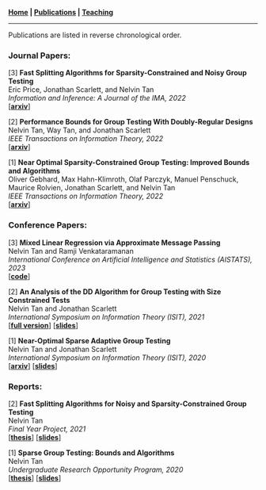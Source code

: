 **[Home](./) \| [Publications](./publications.html) \| [Teaching](./teaching.html)**

---

Publications are listed in reverse chronological order. 

### Journal Papers:

[3] **Fast Splitting Algorithms for Sparsity-Constrained and Noisy Group Testing** \
Eric Price, Jonathan Scarlett, and Nelvin Tan \
_Information and Inference: A Journal of the IMA, 2022_ \
\[[**arxiv**](https://arxiv.org/abs/2106.00308)\]

[2] **Performance Bounds for Group Testing With Doubly-Regular Designs** \
Nelvin Tan, Way Tan, and Jonathan Scarlett \
_IEEE Transactions on Information Theory, 2022_ \
\[[**arxiv**](https://arxiv.org/abs/2201.03745)\]

[1] **Near Optimal Sparsity-Constrained Group Testing: Improved Bounds and Algorithms** \
Oliver Gebhard, Max Hahn-Klimroth, Olaf Parczyk, Manuel Penschuck, Maurice Rolvien, Jonathan Scarlett, and Nelvin Tan \
_IEEE Transactions on Information Theory, 2022_ \
\[[**arxiv**](https://arxiv.org/abs/2004.11860)\]

### Conference Papers:

[3] **Mixed Linear Regression via Approximate Message Passing** \
Nelvin Tan and Ramji Venkataramanan \
_International Conference on Artificial Intelligence and Statistics (AISTATS), 2023_ \
\[[**code**](https://github.com/nelvintan/nelvintan.github.io/tree/main/files/Paper_codes/1_MLR_AMP)\]

[2] **An Analysis of the DD Algorithm for Group Testing with Size Constrained Tests** \
Nelvin Tan and Jonathan Scarlett \
_International Symposium on Information Theory (ISIT), 2021_ \
\[[**full version**](https://arxiv.org/abs/2201.03745)\] \[[**slides**](http://nelvintan.github.io/files/ISIT2021_slides.pdf)\]

[1] **Near-Optimal Sparse Adaptive Group Testing** \
Nelvin Tan and Jonathan Scarlett \
_International Symposium on Information Theory (ISIT), 2020_ \
\[[**arxiv**](https://arxiv.org/abs/2004.03119v1)\] \[[**slides**](http://nelvintan.github.io/files/ISIT2020_slides.pdf)\]

### Reports:

[2] **Fast Splitting Algorithms for Noisy and Sparsity-Constrained Group Testing** \
Nelvin Tan \
_Final Year Project, 2021_ \
\[[**thesis**](http://nelvintan.github.io/files/FYP_Final_Report.pdf)\] \[[**slides**](http://nelvintan.github.io/files/FYP_Slides.pdf)\]

[1] **Sparse Group Testing: Bounds and Algorithms** \
Nelvin Tan \
_Undergraduate Research Opportunity Program, 2020_ \
\[[**thesis**](http://nelvintan.github.io/files/UROP_Final_Report.pdf)\] \[[**slides**](http://nelvintan.github.io/files/UROP_Slides.pdf)\]
